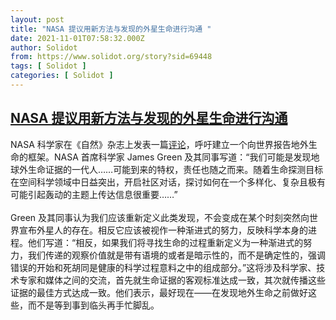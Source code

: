 ```yaml
---
layout: post
title: "NASA 提议用新方法与发现的外星生命进行沟通 "
date: 2021-11-01T07:58:32.000Z
author: Solidot
from: https://www.solidot.org/story?sid=69448
tags: [ Solidot ]
categories: [ Solidot ]
---
```

<!--1635753512000-->
[NASA 提议用新方法与发现的外星生命进行沟通](https://www.solidot.org/story?sid=69448)
------

<div>
NASA 科学家在《自然》杂志上发表一篇<a href="https://pubmed.ncbi.nlm.nih.gov/34707302/">评论</a>，呼吁建立一个向世界报告地外生命的框架。NASA 首席科学家 James Green 及其同事写道：“我们可能是发现地球外生命证据的一代人……可能到来的特权，责任也随之而来。随着生命探测目标在空间科学领域中日益突出，开启社区对话，探讨如何在一个多样化、复杂且极有可能引起轰动的主题上传达信息很重要……”<br><br>Green 及其同事认为我们应该重新定义此类发现，不会变成在某个时刻突然向世界宣布外星人的存在。相反它应该被视作一种渐进式的努力，反映科学本身的进程。他们写道：“相反，如果我们将寻找生命的过程重新定义为一种渐进式的努力，我们传递的观察价值就是带有语境的或者是暗示性的，而不是确定性的，强调错误的开始和死胡同是健康的科学过程意料之中的组成部分。”这将涉及科学家、技术专家和媒体之间的交流，首先就生命证据的客观标准达成一致，其次就传播这些证据的最佳方式达成一致。他们表示，最好现在——在发现地外生命之前做好这些，而不是等到事到临头再手忙脚乱。
</div>
